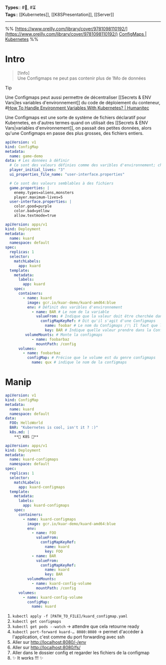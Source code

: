 **Types**:: #🌲, #⏳  
**Tags**:: [[Kubernetes]], [[K8SPresentation]], [[Server]]

---

%%
[https://www.oreilly.com/library/cover/9781098110192/](https://www.oreilly.com/library/cover/9781098110192/)
[ConfigMaps | Kubernetes](https://kubernetes.io/docs/concepts/configuration/configmap/)
%%

# Intro

> [!info]  
> Une Configmaps ne peut pas contenir plus de 1Mo de données

> [!tip]  
> Une Configmaps peut aussi permettre de décentraliser [[Secrets & ENV Vars|les variables d'environnement]] du code de déploiement du conteneur, \#[How To Handle Environment Variables With Kubernetes? | Humanitec](https://humanitec.com/blog/handling-environment-variables-with-kubernetes)

Une Configmaps est une sorte de système de fichiers déclaratif pour Kubernetes, en d'autres termes quand on utilisait des [[Secrets & ENV Vars|variables d'environnement]], on passait des petites données, alors qu'une Configmaps en passe des plus grosses, des fichiers entiers.

```yaml
apiVersion: v1
kind: ConfigMap
metadata:
  name: game-demo
data: # Les données à définir
  # Ce sont des valeurs définies comme des varibles d'environnement; chaque clé fait référence à une valeur simple
  player_initial_lives: "3"
  ui_properties_file_name: "user-interface.properties"

  # Ce sont des valeurs semblables à des fichiers
  game.properties: |
    enemy.types=aliens,monsters
    player.maximum-lives=5
  user-interface.properties: |
    color.good=purple
    color.bad=yellow
    allow.textmode=true
```

```yaml
apiVersion: apps/v1
kind: Deployment
metadata:
  name: kuard
  namespace: default
spec:
  replicas: 1
  selector:
    matchLabels:
      app: kuard
  template:
    metadata:
      labels:
        app: kuard
    spec:
      containers:
        - name: kuard
          image: gcr.io/kuar-demo/kuard-amd64:blue
		  env: # Définit des varibles d'environnement
		    - name: BAR # Le nom de la variable
		      valueFrom: # Indique que la valeur doit être cherchée dans un autre fichier
                configMapKeyRef: # Dit qu'il s'agit d'une Configmaps
                  name: foobar # Le nom du Configmaps /!\ Il faut que le Configmaps soit dans le même namespace que celui du deployment /!\
                  key: BAR # Indique quelle valeur prendre dans la Configmaps
		 volumeMounts: # Monte la configmaps
		    - name: foobarbaz
		      mountPath: /config
	  volumes:
	    - name: foobarbaz
	      configMap: # Précise que le volume est du genre configmaps
	        name: qux # indique le nom de la configmaps
```

# Manip

```yaml
apiVersion: v1
kind: ConfigMap
metadata:
  name: kuard
  namespace: default
data:
  FOO: HelloWorld
  BAR: "Kubernetes is cool, isn't it ? :)"
  k8s.md: |
    **💙 K8S 💙**
```

```yaml
apiVersion: apps/v1
kind: Deployment
metadata:
  name: kuard-configmaps
  namespace: default
spec:
  replicas: 1
  selector:
    matchLabels:
      app: kuard-configmaps
  template:
    metadata:
      labels:
        app: kuard-configmaps
    spec:
      containers:
        - name: kuard-configmaps
          image: gcr.io/kuar-demo/kuard-amd64:blue
		  env:
		    - name: FOO
		      valueFrom:
			    configMapKeyRef:
			      name: kuard
			      key: FOO
		    - name: BAR
		      valueFrom:
			    configMapKeyRef:
			      name: kuard
			      key: BAR
	      volumeMounts:
		    - name: kuard-config-volume
		      mountPath: /config
	  volumes:
	    - name: kuard-config-volume
	      configMap:
	        name: kuard
```

1. `kubectl apply -f [PATH_TO_FILE]/kuard_configmap.yaml`
2. `kubectl get configmaps`
3. `kubectl get pods --watch` -> attendre que cela retourne ready
4. `kubectl port-forward kuard-… 8080:8080` -> permet d'accéder à l'application, c'est comme du port forwarding avec ssh
5. Aller sur [http://localhost:8080/-/env](http://localhost:8080/-/env)
6. Aller sur [http://localhost:8080/fs/](http://localhost:8080/fs/)
7. Aller dans le dossier config et regarder les fichiers de la configmap
8. ✨ It works !!! ✨
